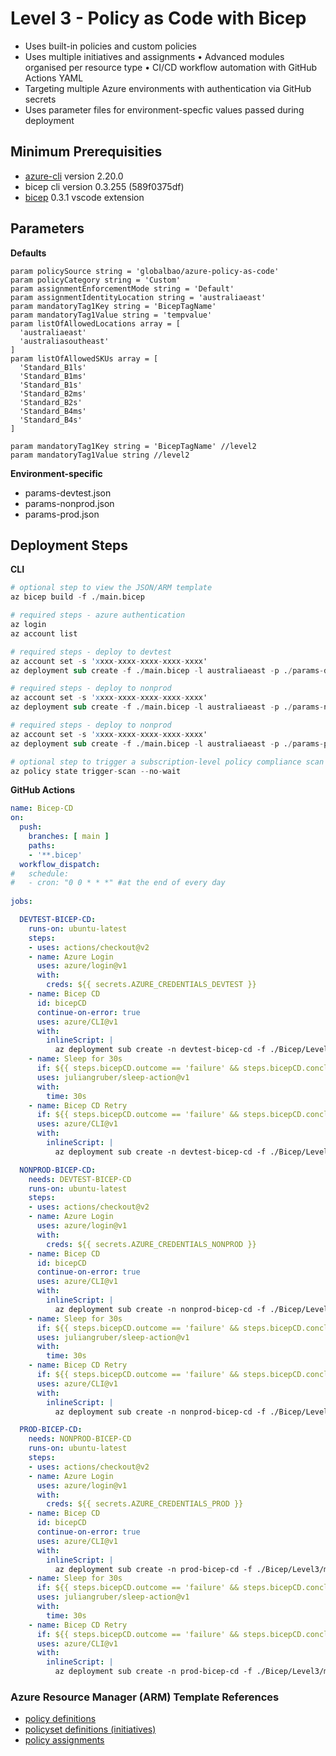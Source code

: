 # Level 3 - Policy as Code with Bicep

* Uses built-in policies and custom policies
* Uses multiple initiatives and assignments
• Advanced modules organised per resource type
• CI/CD workflow automation with GitHub Actions YAML
* Targeting multiple Azure environments with authentication via GitHub secrets
* Uses parameter files for environment-specfic values passed during deployment

## Minimum Prerequisities

* [azure-cli](https://docs.microsoft.com/en-us/cli/azure/install-azure-cli) version 2.20.0
* bicep cli version 0.3.255 (589f0375df)
* [bicep](https://marketplace.visualstudio.com/items?itemName=ms-azuretools.vscode-bicep) 0.3.1 vscode extension

## Parameters

**Defaults**
```bicep
param policySource string = 'globalbao/azure-policy-as-code'
param policyCategory string = 'Custom'
param assignmentEnforcementMode string = 'Default'
param assignmentIdentityLocation string = 'australiaeast'
param mandatoryTag1Key string = 'BicepTagName'
param mandatoryTag1Value string = 'tempvalue'
param listOfAllowedLocations array = [
  'australiaeast'
  'australiasoutheast'
]
param listOfAllowedSKUs array = [
  'Standard_B1ls'
  'Standard_B1ms'
  'Standard_B1s'
  'Standard_B2ms'
  'Standard_B2s'
  'Standard_B4ms'
  'Standard_B4s'
]

param mandatoryTag1Key string = 'BicepTagName' //level2
param mandatoryTag1Value string //level2
```

**Environment-specific**
* params-devtest.json
* params-nonprod.json
* params-prod.json

## Deployment Steps

**CLI**
```s
# optional step to view the JSON/ARM template
az bicep build -f ./main.bicep

# required steps - azure authentication
az login
az account list

# required steps - deploy to devtest
az account set -s 'xxxx-xxxx-xxxx-xxxx-xxxx'
az deployment sub create -f ./main.bicep -l australiaeast -p ./params-devtest.json

# required steps - deploy to nonprod
az account set -s 'xxxx-xxxx-xxxx-xxxx-xxxx'
az deployment sub create -f ./main.bicep -l australiaeast -p ./params-nonprod.json

# required steps - deploy to nonprod
az account set -s 'xxxx-xxxx-xxxx-xxxx-xxxx'
az deployment sub create -f ./main.bicep -l australiaeast -p ./params-prod.json

# optional step to trigger a subscription-level policy compliance scan (uses current sub context)
az policy state trigger-scan --no-wait
```

**GitHub Actions**
```yaml
name: Bicep-CD
on:
  push:
    branches: [ main ]
    paths:
    - '**.bicep'
  workflow_dispatch:
#   schedule:
#   - cron: "0 0 * * *" #at the end of every day
    
jobs:

  DEVTEST-BICEP-CD:
    runs-on: ubuntu-latest
    steps:
    - uses: actions/checkout@v2
    - name: Azure Login
      uses: azure/login@v1
      with:
        creds: ${{ secrets.AZURE_CREDENTIALS_DEVTEST }}
    - name: Bicep CD
      id: bicepCD
      continue-on-error: true
      uses: azure/CLI@v1
      with:
        inlineScript: |
          az deployment sub create -n devtest-bicep-cd -f ./Bicep/Level3/main.bicep -l australiaeast -p ./Bicep/Level3/params-devtest.json -o none
    - name: Sleep for 30s
      if: ${{ steps.bicepCD.outcome == 'failure' && steps.bicepCD.conclusion == 'success' }}
      uses: juliangruber/sleep-action@v1
      with:
        time: 30s
    - name: Bicep CD Retry
      if: ${{ steps.bicepCD.outcome == 'failure' && steps.bicepCD.conclusion == 'success' }}
      uses: azure/CLI@v1
      with:
        inlineScript: |
          az deployment sub create -n devtest-bicep-cd -f ./Bicep/Level3/main.bicep -l australiaeast -p ./Bicep/Level3/params-devtest.json -o none

  NONPROD-BICEP-CD:
    needs: DEVTEST-BICEP-CD
    runs-on: ubuntu-latest
    steps:
    - uses: actions/checkout@v2
    - name: Azure Login
      uses: azure/login@v1
      with:
        creds: ${{ secrets.AZURE_CREDENTIALS_NONPROD }}
    - name: Bicep CD
      id: bicepCD
      continue-on-error: true
      uses: azure/CLI@v1
      with:
        inlineScript: |
          az deployment sub create -n nonprod-bicep-cd -f ./Bicep/Level3/main.bicep -l australiaeast -p ./Bicep/Level3/params-nonprod.json -o none
    - name: Sleep for 30s
      if: ${{ steps.bicepCD.outcome == 'failure' && steps.bicepCD.conclusion == 'success' }}
      uses: juliangruber/sleep-action@v1
      with:
        time: 30s
    - name: Bicep CD Retry
      if: ${{ steps.bicepCD.outcome == 'failure' && steps.bicepCD.conclusion == 'success' }}
      uses: azure/CLI@v1
      with:
        inlineScript: |
          az deployment sub create -n nonprod-bicep-cd -f ./Bicep/Level3/main.bicep -l australiaeast -p ./Bicep/Level3/params-nonprod.json -o none

  PROD-BICEP-CD:
    needs: NONPROD-BICEP-CD
    runs-on: ubuntu-latest
    steps:
    - uses: actions/checkout@v2
    - name: Azure Login
      uses: azure/login@v1
      with:
        creds: ${{ secrets.AZURE_CREDENTIALS_PROD }}
    - name: Bicep CD
      id: bicepCD
      continue-on-error: true
      uses: azure/CLI@v1
      with:
        inlineScript: |
          az deployment sub create -n prod-bicep-cd -f ./Bicep/Level3/main.bicep -l australiaeast -p ./Bicep/Level3/params-prod.json -o none
    - name: Sleep for 30s
      if: ${{ steps.bicepCD.outcome == 'failure' && steps.bicepCD.conclusion == 'success' }}
      uses: juliangruber/sleep-action@v1
      with:
        time: 30s
    - name: Bicep CD Retry
      if: ${{ steps.bicepCD.outcome == 'failure' && steps.bicepCD.conclusion == 'success' }}
      uses: azure/CLI@v1
      with:
        inlineScript: |
          az deployment sub create -n prod-bicep-cd -f ./Bicep/Level3/main.bicep -l australiaeast -p ./Bicep/Level3/params-prod.json -o none
```

### Azure Resource Manager (ARM) Template References

* [policy definitions](https://docs.microsoft.com/en-us/azure/templates/microsoft.authorization/policydefinitions?tabs=json)
* [policyset definitions (initiatives)](https://docs.microsoft.com/en-us/azure/templates/microsoft.authorization/policysetdefinitions?tabs=json)
* [policy assignments](https://docs.microsoft.com/en-us/azure/templates/microsoft.authorization/policyassignments?tabs=json)
